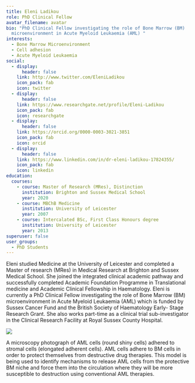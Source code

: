 ```yaml
---
title: Eleni Ladikou
role: PhD Clinical Fellow
avatar_filename: avatar
bio: "PhD Clinical Fellow investigating the role of Bone Marrow (BM)
  microenvironment in Acute Myeloid Leukaemia (AML) "
interests:
  - Bone Marrow Microenvironment
  - Cell adhesion
  - Acute Myeloid Leukaemia
social:
  - display:
      header: false
    link: http://www.twitter.com/EleniLadikou
    icon_pack: fab
    icon: twitter
  - display:
      header: false
    link: https://www.researchgate.net/profile/Eleni-Ladikou
    icon_pack: fab
    icon: researchgate
  - display:
      header: false
    link: https://orcid.org/0000-0003-3021-3851
    icon_pack: fab
    icon: orcid
  - display:
      header: false
    link: https://www.linkedin.com/in/dr-eleni-ladikou-17824355/
    icon_pack: fab
    icon: linkedin
education:
  courses:
    - course: Master of Research (MRes), Distinction
      institution: Brighton and Sussex Medical School
      year: 2020
    - course: MBChB Medicine
      institution: University of Leicester
      year: 2007
    - course: Intercalated BSc, First Class Honours degree
      institution: University of Leicester
      year: 2013
superuser: false
user_groups:
  - PhD Students
---
```

Eleni studied Medicine at the University of Leicester and completed a Master of research (MRes) in Medical Research at Brighton and Sussex Medical School. She joined the integrated clinical academic pathway and successfully completed Academic Foundation Programme in Translational medicine and Academic Clinical Fellowship in Haematology. Eleni is currently a PhD Clinical Fellow investigating the role of Bone Marrow (BM) microenvironment in Acute Myeloid Leukaemia (AML) which is funded by Sussex Cancer Fund and the British Society of Haematology Early- Stage Research Grant. She also works part-time as a clinical trial sub-investigator in the Clinical Research Facility at Royal Sussex County Hospital.

![](eleniImage.png)

A microscopy photograph of AML cells (round shiny cells) adhered to stromal cells (elongated adherent cells). AML cells adhere to BM cells in order to protect themselves from destructive drug therapies.  This model is being used to identify mechanisms to release AML cells from the protective BM niche and force them into the circulation where they will be more susceptible to destruction using conventional AML therapies.
